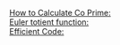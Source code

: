 [How to Calculate Co Prime:](https://www.youtube.com/watch?v=epLcsjsH8YY&t=6s)\
[Euler totient function:](https://cp-algorithms.com/algebra/phi-function.html#implementation)\
[Efficient Code:](https://ideone.com/p9E23k)

